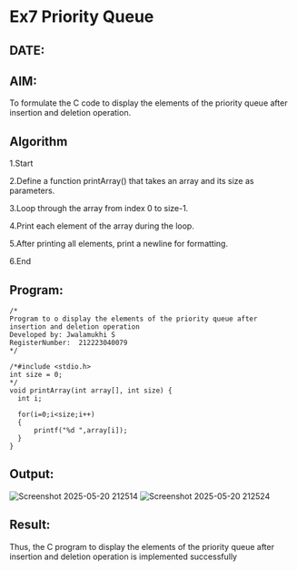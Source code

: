 # Ex7 Priority Queue
## DATE:
## AIM:
To formulate the C code to display the elements of the priority queue after insertion and deletion operation.

## Algorithm
1.Start

2.Define a function printArray() that takes an array and its size as parameters.

3.Loop through the array from index 0 to size-1.

4.Print each element of the array during the loop.

5.After printing all elements, print a newline for formatting.

6.End

## Program:
```
/*
Program to o display the elements of the priority queue after insertion and deletion operation
Developed by: Jwalamukhi S
RegisterNumber:  212223040079
*/

/*#include <stdio.h>
int size = 0;
*/
void printArray(int array[], int size) {
  int i;

  for(i=0;i<size;i++)
  {
      printf("%d ",array[i]);
  }
}

```

## Output:

![Screenshot 2025-05-20 212514](https://github.com/user-attachments/assets/2487f9cd-7860-4d82-8ad3-9af001ede106)       ![Screenshot 2025-05-20 212524](https://github.com/user-attachments/assets/77881709-d516-4174-af94-600f25f6a31c)



## Result:
Thus, the C program to display the elements of the priority queue after insertion and deletion operation is implemented successfully
